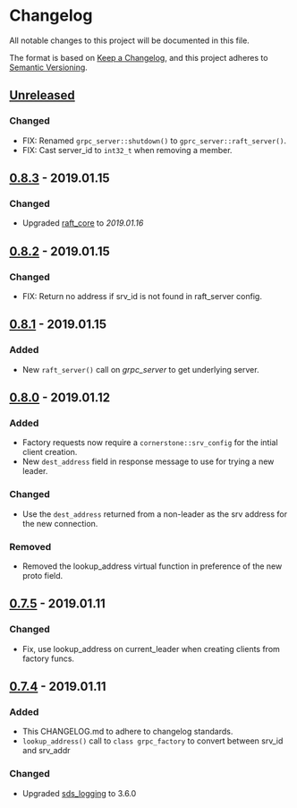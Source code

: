 # Changelog
All notable changes to this project will be documented in this file.

The format is based on [Keep a Changelog](https://keepachangelog.com/en/1.0.0/),
and this project adheres to [Semantic Versioning](https://semver.org/spec/v2.0.0.html).

## [Unreleased]
### Changed
- FIX: Renamed `grpc_server::shutdown()` to `gprc_server::raft_server()`.
- FIX: Cast server_id to `int32_t` when removing a member.

## [0.8.3] - 2019.01.15
### Changed
- Upgraded [raft_core](https://github.corp.ebay.com/SDS/raft_core) to _2019.01.16_

## [0.8.2] - 2019.01.15
### Changed
- FIX: Return no address if srv_id is not found in raft_server config.

## [0.8.1] - 2019.01.15
### Added
- New `raft_server()` call on _grpc_server_ to get underlying server.

## [0.8.0] - 2019.01.12
### Added
- Factory requests now require a `cornerstone::srv_config` for the intial client creation.
- New `dest_address` field in response message to use for trying a new leader.

### Changed
- Use the `dest_address` returned from a non-leader as the srv address for the new connection.

### Removed
- Removed the lookup_address virtual function in preference of the new proto field.

## [0.7.5] - 2019.01.11
### Changed
- Fix, use lookup_address on current_leader when creating clients from factory funcs.

## [0.7.4] - 2019.01.11
### Added
- This CHANGELOG.md to adhere to changelog standards.
- `lookup_address()` call to `class grpc_factory` to convert between srv_id and srv_addr

### Changed
- Upgraded [sds_logging](https://github.corp.ebay.com/SDS/sds_logging) to 3.6.0

[Unreleased]: https://github.corp.ebay.com/SDS/raft_core_grpc/compare/testing/v0.x...develop
[0.8.3]: https://github.corp.ebay.com/SDS/raft_core_grpc/compare/8ea30ea...testing/v0.x
[0.8.2]: https://github.corp.ebay.com/SDS/raft_core_grpc/compare/bf53a8f...8ea30ea
[0.8.1]: https://github.corp.ebay.com/SDS/raft_core_grpc/compare/d12747d...bf53a8f
[0.8.0]: https://github.corp.ebay.com/SDS/raft_core_grpc/compare/5e8915d...d12747d
[0.7.5]: https://github.corp.ebay.com/SDS/raft_core_grpc/compare/ebcee31...5e8915d
[0.7.4]: https://github.corp.ebay.com/SDS/raft_core_grpc/compare/8a5a11a...ebcee31
